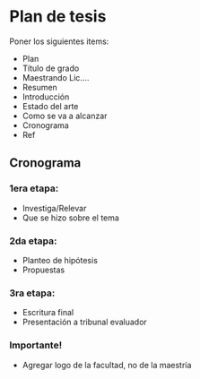 # Plan de tesis

Poner los siguientes items:

+ Plan
+ Título de grado
+ Maestrando Lic....
+ Resumen
+ Introducción
+ Estado del arte
+ Como se va a alcanzar
+ Cronograma
+ Ref

## Cronograma

### 1era etapa: 

+ Investiga/Relevar
+ Que se hizo sobre el tema

### 2da etapa:

+ Planteo de hipótesis
+ Propuestas

### 3ra etapa:

+ Escritura final
+ Presentación a tribunal evaluador


### Importante!

+ Agregar logo de la facultad, no de la maestría